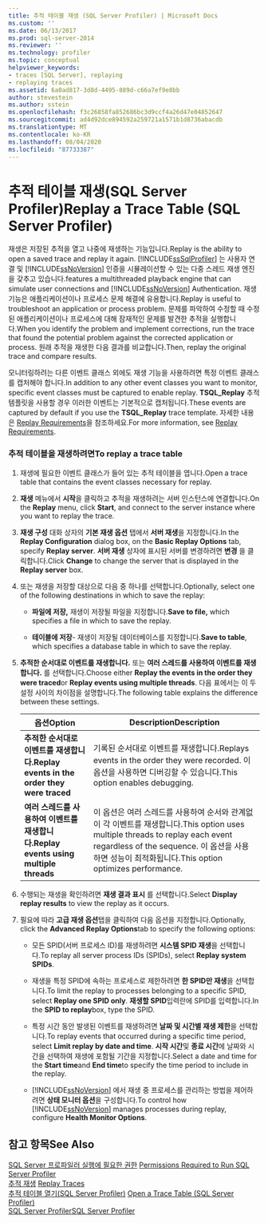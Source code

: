 ```yaml
---
title: 추적 테이블 재생 (SQL Server Profiler) | Microsoft Docs
ms.custom: ''
ms.date: 06/13/2017
ms.prod: sql-server-2014
ms.reviewer: ''
ms.technology: profiler
ms.topic: conceptual
helpviewer_keywords:
- traces [SQL Server], replaying
- replaying traces
ms.assetid: 6a0ad817-3d8d-4495-889d-c66a7ef9e8bb
author: stevestein
ms.author: sstein
ms.openlocfilehash: f3c26858fa852686bc3d9ccf4a26d47e04852647
ms.sourcegitcommit: ad4d92dce894592a259721a1571b1d8736abacdb
ms.translationtype: MT
ms.contentlocale: ko-KR
ms.lasthandoff: 08/04/2020
ms.locfileid: "87733387"
---
```

# <a name="replay-a-trace-table-sql-server-profiler"></a><span data-ttu-id="2b115-102">추적 테이블 재생(SQL Server Profiler)</span><span class="sxs-lookup"><span data-stu-id="2b115-102">Replay a Trace Table (SQL Server Profiler)</span></span>
  <span data-ttu-id="2b115-103">재생은 저장된 추적을 열고 나중에 재생하는 기능입니다.</span><span class="sxs-lookup"><span data-stu-id="2b115-103">Replay is the ability to open a saved trace and replay it again.</span></span> [!INCLUDE[ssSqlProfiler](../../includes/sssqlprofiler-md.md)] <span data-ttu-id="2b115-104">는 사용자 연결 및 [!INCLUDE[ssNoVersion](../../includes/ssnoversion-md.md)] 인증을 시뮬레이션할 수 있는 다중 스레드 재생 엔진을 갖추고 있습니다.</span><span class="sxs-lookup"><span data-stu-id="2b115-104">features a multithreaded playback engine that can simulate user connections and [!INCLUDE[ssNoVersion](../../includes/ssnoversion-md.md)] Authentication.</span></span> <span data-ttu-id="2b115-105">재생 기능은 애플리케이션이나 프로세스 문제 해결에 유용합니다.</span><span class="sxs-lookup"><span data-stu-id="2b115-105">Replay is useful to troubleshoot an application or process problem.</span></span> <span data-ttu-id="2b115-106">문제를 파악하여 수정할 때 수정된 애플리케이션이나 프로세스에 대해 잠재적인 문제를 발견한 추적을 실행합니다.</span><span class="sxs-lookup"><span data-stu-id="2b115-106">When you identify the problem and implement corrections, run the trace that found the potential problem against the corrected application or process.</span></span> <span data-ttu-id="2b115-107">원래 추적을 재생한 다음 결과를 비교합니다.</span><span class="sxs-lookup"><span data-stu-id="2b115-107">Then, replay the original trace and compare results.</span></span>  
  
 <span data-ttu-id="2b115-108">모니터링하려는 다른 이벤트 클래스 외에도 재생 기능을 사용하려면 특정 이벤트 클래스를 캡처해야 합니다.</span><span class="sxs-lookup"><span data-stu-id="2b115-108">In addition to any other event classes you want to monitor, specific event classes must be captured to enable replay.</span></span> <span data-ttu-id="2b115-109">**TSQL_Replay** 추적 템플릿을 사용할 경우 이러한 이벤트는 기본적으로 캡처됩니다.</span><span class="sxs-lookup"><span data-stu-id="2b115-109">These events are captured by default if you use the **TSQL_Replay** trace template.</span></span> <span data-ttu-id="2b115-110">자세한 내용은 [Replay Requirements](replay-requirements.md)을 참조하세요.</span><span class="sxs-lookup"><span data-stu-id="2b115-110">For more information, see [Replay Requirements](replay-requirements.md).</span></span>  
  
### <a name="to-replay-a-trace-table"></a><span data-ttu-id="2b115-111">추적 테이블을 재생하려면</span><span class="sxs-lookup"><span data-stu-id="2b115-111">To replay a trace table</span></span>  
  
1.  <span data-ttu-id="2b115-112">재생에 필요한 이벤트 클래스가 들어 있는 추적 테이블을 엽니다.</span><span class="sxs-lookup"><span data-stu-id="2b115-112">Open a trace table that contains the event classes necessary for replay.</span></span>  
  
2.  <span data-ttu-id="2b115-113">**재생** 메뉴에서 **시작**을 클릭하고 추적을 재생하려는 서버 인스턴스에 연결합니다.</span><span class="sxs-lookup"><span data-stu-id="2b115-113">On the **Replay** menu, click **Start**, and connect to the server instance where you want to replay the trace.</span></span>  
  
3.  <span data-ttu-id="2b115-114">**재생 구성** 대화 상자의 **기본 재생 옵션** 탭에서 **서버 재생**을 지정합니다.</span><span class="sxs-lookup"><span data-stu-id="2b115-114">In the **Replay Configuration** dialog box, on the **Basic Replay Options** tab, specify **Replay server**.</span></span> <span data-ttu-id="2b115-115">**서버 재생** 상자에 표시된 서버를 변경하려면 **변경** 을 클릭합니다.</span><span class="sxs-lookup"><span data-stu-id="2b115-115">Click **Change** to change the server that is displayed in the **Replay server** box.</span></span>  
  
4.  <span data-ttu-id="2b115-116">또는 재생을 저장할 대상으로 다음 중 하나를 선택합니다.</span><span class="sxs-lookup"><span data-stu-id="2b115-116">Optionally, select one of the following destinations in which to save the replay:</span></span>  
  
    -   <span data-ttu-id="2b115-117">**파일에 저장,** 재생이 저장될 파일을 지정합니다.</span><span class="sxs-lookup"><span data-stu-id="2b115-117">**Save to file,** which specifies a file in which to save the replay.</span></span>  
  
    -   <span data-ttu-id="2b115-118">**테이블에 저장**- 재생이 저장될 데이터베이스를 지정합니다.</span><span class="sxs-lookup"><span data-stu-id="2b115-118">**Save to table**, which specifies a database table in which to save the replay.</span></span>  
  
5.  <span data-ttu-id="2b115-119">**추적한 순서대로 이벤트를 재생합니다.** 또는 **여러 스레드를 사용하여 이벤트를 재생합니다.** 를 선택합니다.</span><span class="sxs-lookup"><span data-stu-id="2b115-119">Choose either **Replay the events in the order they were traced**or **Replay events using multiple threads**.</span></span> <span data-ttu-id="2b115-120">다음 표에서는 이 두 설정 사이의 차이점을 설명합니다.</span><span class="sxs-lookup"><span data-stu-id="2b115-120">The following table explains the difference between these settings.</span></span>  
  
    |<span data-ttu-id="2b115-121">옵션</span><span class="sxs-lookup"><span data-stu-id="2b115-121">Option</span></span>|<span data-ttu-id="2b115-122">Description</span><span class="sxs-lookup"><span data-stu-id="2b115-122">Description</span></span>|  
    |------------|-----------------|  
    |<span data-ttu-id="2b115-123">**추적한 순서대로 이벤트를 재생합니다.**</span><span class="sxs-lookup"><span data-stu-id="2b115-123">**Replay events in the order they were traced**</span></span>|<span data-ttu-id="2b115-124">기록된 순서대로 이벤트를 재생합니다.</span><span class="sxs-lookup"><span data-stu-id="2b115-124">Replays events in the order they were recorded.</span></span> <span data-ttu-id="2b115-125">이 옵션을 사용하면 디버깅할 수 있습니다.</span><span class="sxs-lookup"><span data-stu-id="2b115-125">This option enables debugging.</span></span>|  
    |<span data-ttu-id="2b115-126">**여러 스레드를 사용하여 이벤트를 재생합니다.**</span><span class="sxs-lookup"><span data-stu-id="2b115-126">**Replay events using multiple threads**</span></span>|<span data-ttu-id="2b115-127">이 옵션은 여러 스레드를 사용하여 순서와 관계없이 각 이벤트를 재생합니다.</span><span class="sxs-lookup"><span data-stu-id="2b115-127">This option uses multiple threads to replay each event regardless of the sequence.</span></span> <span data-ttu-id="2b115-128">이 옵션을 사용하면 성능이 최적화됩니다.</span><span class="sxs-lookup"><span data-stu-id="2b115-128">This option optimizes performance.</span></span>|  
  
6.  <span data-ttu-id="2b115-129">수행되는 재생을 확인하려면 **재생 결과 표시** 를 선택합니다.</span><span class="sxs-lookup"><span data-stu-id="2b115-129">Select **Display replay results** to view the replay as it occurs.</span></span>  
  
7.  <span data-ttu-id="2b115-130">필요에 따라 **고급 재생 옵션**탭을 클릭하여 다음 옵션을 지정합니다.</span><span class="sxs-lookup"><span data-stu-id="2b115-130">Optionally, click the **Advanced Replay Options**tab to specify the following options:</span></span>  
  
    -   <span data-ttu-id="2b115-131">모든 SPID(서버 프로세스 ID)를 재생하려면 **시스템 SPID 재생**을 선택합니다.</span><span class="sxs-lookup"><span data-stu-id="2b115-131">To replay all server process IDs (SPIDs), select **Replay system SPIDs**.</span></span>  
  
    -   <span data-ttu-id="2b115-132">재생을 특정 SPID에 속하는 프로세스로 제한하려면 **한 SPID만 재생**을 선택합니다.</span><span class="sxs-lookup"><span data-stu-id="2b115-132">To limit the replay to processes belonging to a specific SPID, select **Replay one SPID only**.</span></span> <span data-ttu-id="2b115-133">**재생할 SPID**입력란에 SPID를 입력합니다.</span><span class="sxs-lookup"><span data-stu-id="2b115-133">In the **SPID to replay**box, type the SPID.</span></span>  
  
    -   <span data-ttu-id="2b115-134">특정 시간 동안 발생된 이벤트를 재생하려면 **날짜 및 시간별 재생 제한**을 선택합니다.</span><span class="sxs-lookup"><span data-stu-id="2b115-134">To replay events that occurred during a specific time period, select **Limit replay by date and time**.</span></span> <span data-ttu-id="2b115-135">**시작 시간**및 **종료 시간**에 날짜와 시간을 선택하여 재생에 포함될 기간을 지정합니다.</span><span class="sxs-lookup"><span data-stu-id="2b115-135">Select a date and time for the **Start time**and **End time**to specify the time period to include in the replay.</span></span>  
  
    -   <span data-ttu-id="2b115-136">[!INCLUDE[ssNoVersion](../../includes/ssnoversion-md.md)] 에서 재생 중 프로세스를 관리하는 방법을 제어하려면 **상태 모니터 옵션**을 구성합니다.</span><span class="sxs-lookup"><span data-stu-id="2b115-136">To control how [!INCLUDE[ssNoVersion](../../includes/ssnoversion-md.md)] manages processes during replay, configure **Health Monitor Options**.</span></span>  
  
## <a name="see-also"></a><span data-ttu-id="2b115-137">참고 항목</span><span class="sxs-lookup"><span data-stu-id="2b115-137">See Also</span></span>  
 <span data-ttu-id="2b115-138">[SQL Server 프로파일러 실행에 필요한 권한](sql-server-profiler.md) </span><span class="sxs-lookup"><span data-stu-id="2b115-138">[Permissions Required to Run SQL Server Profiler](sql-server-profiler.md) </span></span>  
 <span data-ttu-id="2b115-139">[추적 재생](replay-traces.md) </span><span class="sxs-lookup"><span data-stu-id="2b115-139">[Replay Traces](replay-traces.md) </span></span>  
 <span data-ttu-id="2b115-140">[추적 테이블 열기&#40;SQL Server Profiler&#41;](open-a-trace-table-sql-server-profiler.md) </span><span class="sxs-lookup"><span data-stu-id="2b115-140">[Open a Trace Table &#40;SQL Server Profiler&#41;](open-a-trace-table-sql-server-profiler.md) </span></span>  
 [<span data-ttu-id="2b115-141">SQL Server Profiler</span><span class="sxs-lookup"><span data-stu-id="2b115-141">SQL Server Profiler</span></span>](sql-server-profiler.md)  
  
  
